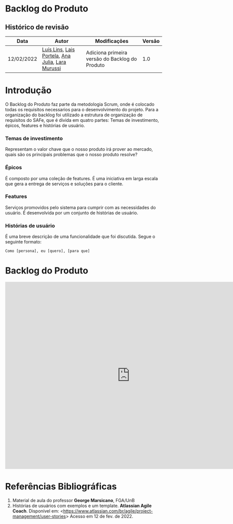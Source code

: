 # Backlog do Produto

## Histórico de revisão
| Data       | Autor                                        | Modificações                      | Versão |
| ---------- | -------------------------------------------- | --------------------------------- | ------ |
| 12/02/2022 | [Luís Lins](https://github.com/luisgaboardi), [Lais Portela](https://github.com/laispa), [Ana Julia](https://github.com/aluzianobriceno), [Lara Murussi](https://github.com/klmurussi) | Adiciona primeira versão do Backlog do Produto | 1.0 |

# Introdução
O Backlog do Produto faz parte da metodologia Scrum, onde é colocado todas os requisitos necessarios para o desenvolvimento do projeto. Para a organização do backlog foi utilizado a estrutura de organização de requisitos do SAFe, que é divida em quatro partes: Temas de investimento, épicos, features e histórias de usuário.

### Temas de investimento
Representam o valor chave que o nosso produto irá prover ao mercado, quais são os principais problemas que o nosso produto resolve?

### Épicos
É composto por uma coleção de features. É uma iniciativa em larga escala que gera a entrega de serviços e soluções para o cliente.

### Features
Serviços promovidos pelo sistema para cumprir com as necessidades do usuário. É desenvolvida por um conjunto de histórias de usuário.

### Histórias de usuário 
É uma breve descrição de uma funcionalidade que foi discutida. Segue o seguinte formato:

``` Como [persona], eu [quero], [para que]  ```

# Backlog do Produto

<iframe width="800" height="600" frameborder="0" scrolling="no" src="https://unbbr.sharepoint.com/sites/grupopets/_layouts/15/Doc.aspx?sourcedoc={d2c8f04b-c613-40df-b2c6-98b0fe0f05da}&action=embedview&wdAllowInteractivity=False&wdHideGridlines=True&wdHideHeaders=True&wdDownloadButton=True&wdInConfigurator=True"></iframe>

<br>

# Referências Bibliográficas
1. Material de aula do professor **George Marsicano**, FGA/UnB
1. Histórias de usuários com exemplos e um template. **Atlassian Agile Coach**. Disponível em: <<https://www.atlassian.com/br/agile/project-management/user-stories>> Acesso em 12 de fev. de 2022.